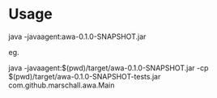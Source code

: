 Usage
=====

java -javaagent:awa-0.1.0-SNAPSHOT.jar

eg.

java -javaagent:$(pwd)/target/awa-0.1.0-SNAPSHOT.jar -cp $(pwd)/target/awa-0.1.0-SNAPSHOT-tests.jar com.github.marschall.awa.Main
